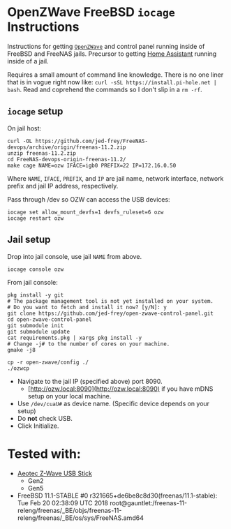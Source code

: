 # OpenZWave FreeBSD ```iocage``` Instructions

Instructions for getting [```OpenZWave```](http://www.openzwave.com/) and control panel running inside of FreeBSD and FreeNAS jails. Precursor to getting [Home Assistant](https://www.home-assistant.io/) running inside of a jail.

Requires a small amount of command line knowledge. There is no one liner that is in vogue right now like: ```curl -sSL https://install.pi-hole.net | bash```. Read and coprehend the commands so I don't slip in a ```rm -rf```.

## ```iocage``` setup

On jail host:

    curl -OL https://github.com/jed-frey/FreeNAS-devops/archive/origin/freenas-11.2.zip
    unzip freenas-11.2.zip 
    cd FreeNAS-devops-origin-freenas-11.2/
    make cage NAME=ozw IFACE=igb0 PREFIX=22 IP=172.16.0.50

Where ```NAME```, ```IFACE```, ```PREFIX```, and ```IP``` are jail name, network interface, network prefix and jail IP address, respectively.

Pass through /dev so OZW can access the USB devices:

    iocage set allow_mount_devfs=1 devfs_ruleset=6 ozw
    iocage restart ozw

## Jail setup

Drop into jail console, use jail ```NAME``` from above.

    iocage console ozw

From jail console:

    pkg install -y git
    # The package management tool is not yet installed on your system.
    # Do you want to fetch and install it now? [y/N]: y
    git clone https://github.com/jed-frey/open-zwave-control-panel.git
    cd open-zwave-control-panel
    git submodule init
    git submodule update
    cat requirements.pkg | xargs pkg install -y
    # Change -j# to the number of cores on your machine.
    gmake -j8

    cp -r open-zwave/config ./
    ./ozwcp 

- Navigate to the jail IP (specified above) port 8090.
  - [http://ozw.local:8090](http://ozw.local:8090) if you have mDNS setup on your local machine.
- Use ```/dev/cuaU#``` as device name. (Specific device depends on your setup)
- Do **not** check USB.
- Click Initialize.


# Tested with:

- [Aeotec Z-Wave USB Stick](https://aeotec.com/z-wave-usb-stick)
  - Gen2
  - Gen5
- FreeBSD 11.1-STABLE #0 r321665+de6be8c8d30(freenas/11.1-stable): Tue Feb 20 02:38:09 UTC 2018
  root@gauntlet:/freenas-11-releng/freenas/_BE/objs/freenas-11-releng/freenas/_BE/os/sys/FreeNAS.amd64 

